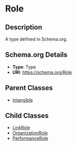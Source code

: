 # Role

## Description
A type defined in Schema.org.

## Schema.org Details
- **Type**: Type
- **URI**: https://schema.org/Role

## Parent Classes
- [Intangible](../Intangible.md)

## Child Classes
- [LinkRole](LinkRole/LinkRole.md)
- [OrganizationRole](OrganizationRole/OrganizationRole.md)
- [PerformanceRole](PerformanceRole/PerformanceRole.md)

